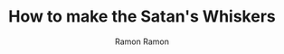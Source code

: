 ---
author: Ramon Ramon
title: How to make the Satan's Whiskers
description: Orange flavored cocktail
publishDate: "2023-10-05"
rawIngredients: Plymouth Gin, Dolin Vermouth de Chambery Dry, Dolin Vermouth de Chambery Rouge, Pierre Ferrand Dry Curcao, Orange Juice, Orange Bitters
recipeName: Satan's Whiskers
image: /img/satan-whiskers.jpg
imageAlt: Satan's Whiskers picture
prepTime: PT1M
cookTime: PT2M
totalTime: PT3M
keywords: gin, vermouth, orange juice, halloween
ratingValue: 3
ratingCount: 1
recipeGlass: Coupe
recipeYield: 1
recipeCategory: Drink
recipeCuisine: American
recipeIngredient:
    - 0.75oz Plymouth Gin
    - 0.75oz Dolin Vermouth de Chambery Dry
    - 0.75oz Dolin Vermouth de Chambery Rouge
    - 0.5oz Pierre Ferrand Dry Curcao
    - 0.5oz Fresh Orange Juice
    - 1 Dash of Orange Bitters
recipeInstructions:
    - stepName: Chill glassware
      stepDescription: Place glass into freezer before preparing the cocktail
    - stepName: Add ingredients
      stepDescription: Add all ingredients to large side of the Boston Shaker
    - stepName: Add ice
      stepDescription: Fill small side of Boston Shaker with ice
    - stepName: Shake
      stepDescription: Shake for 15 seconds
    - stepName: Serve
      stepDescription: Double strain into glass using the Hawthorne strainer and fine mesh strainer
calories: 173.25
videoName: An Old Gin Classic - SATAN'S WHISKERS
videoDescription: Anders Erickson showing how to make the Satan's Whiskers
videoContentUrl: https://youtu.be/T3GsJVVGCFs?si=_Y-SCAr0osCsjWeZ
videoEmbedUrl: https://www.youtube.com/embed/T3GsJVVGCFs
videoUploadDate: "2021-10-22T08:00:00+08:00"
videoThumbnailUrl: https://i.ytimg.com/vi_webp/T3GsJVVGCFs/maxresdefault.webp
videoWidth: 560
videoHeight: 315
---